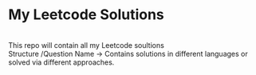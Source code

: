 # My Leetcode Solutions
<br>
This repo will contain all my Leetcode soultions
<br>
Structure
/Question Name -> Contains solutions in different languages or solved via different approaches.